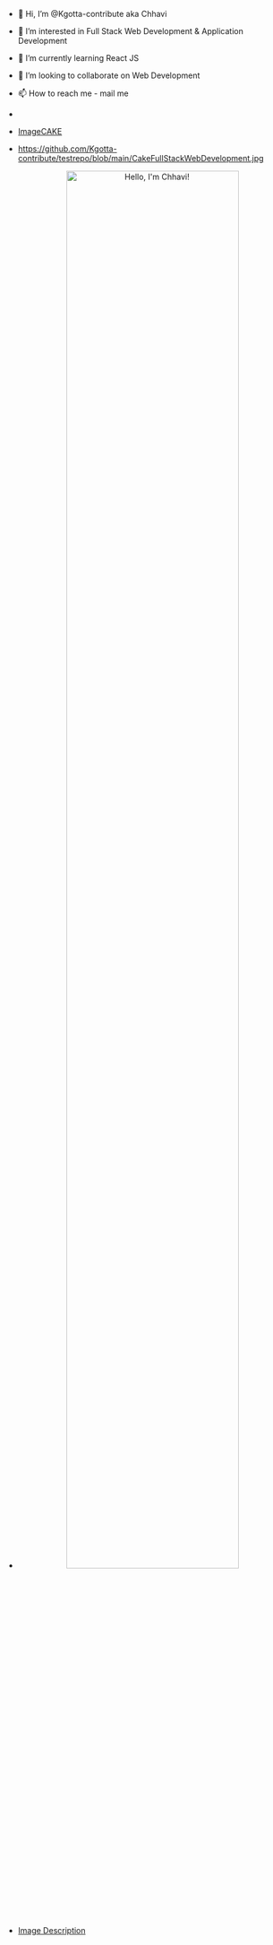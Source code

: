 - 👋 Hi, I’m @Kgotta-contribute aka Chhavi
- 👀 I’m interested in Full Stack Web Development & Application Development
- 🌱 I’m currently learning React JS
- 💞️ I’m looking to collaborate on Web Development
- 📫 How to reach me - mail me
- 
- [ImageCAKE](https://github.com/Kgotta-contribute/testrepo/blob/main/CakeFullStackWebDevelopment.jpg)
- https://github.com/Kgotta-contribute/testrepo/blob/main/CakeFullStackWebDevelopment.jpg

- <p align="center"><a href="https://github.com/Kgotta-contribute/testrepo/blob/main/CakeFullStackWebDevelopment.jpg"><img width="80%" alt="Hello, I'm Chhavi!" src="./assets/gh-readme-header.png" /></a></p>

- [Image Description](https://raw.githubusercontent.com/Kgotta-contribute/testrepo/main/CakeFullStackWebdevelopment.jpg)


